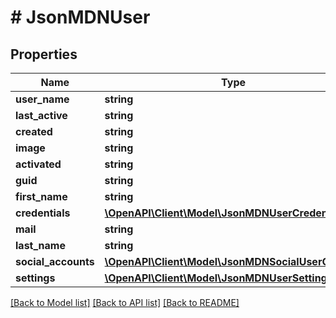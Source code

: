 # # JsonMDNUser

## Properties

Name | Type | Description | Notes
------------ | ------------- | ------------- | -------------
**user_name** | **string** |  | [optional]
**last_active** | **string** |  | [optional]
**created** | **string** |  | [optional]
**image** | **string** |  | [optional]
**activated** | **string** |  | [optional]
**guid** | **string** |  | [optional]
**first_name** | **string** |  | [optional]
**credentials** | [**\OpenAPI\Client\Model\JsonMDNUserCredentials**](JsonMDNUserCredentials.md) |  | [optional]
**mail** | **string** |  | [optional]
**last_name** | **string** |  | [optional]
**social_accounts** | [**\OpenAPI\Client\Model\JsonMDNSocialUserObject[]**](JsonMDNSocialUserObject.md) |  | [optional]
**settings** | [**\OpenAPI\Client\Model\JsonMDNUserSetting[]**](JsonMDNUserSetting.md) |  | [optional]

[[Back to Model list]](../../README.md#models) [[Back to API list]](../../README.md#endpoints) [[Back to README]](../../README.md)
